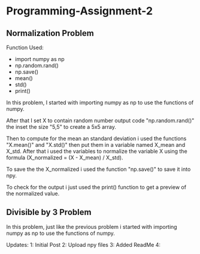 # Programming-Assignment-2

## Normalization Problem
Function Used:
  - import numpy as np
  - np.random.rand()
  - np.save()
  - mean()
  - std()
  - print()

In this problem, I started with importing numpy as np to use the functions of numpy.

After that I set X to contain random number output code "np.random.rand()" the inset the size "5,5" to create a 5x5 array.

Then to compute for the mean an standard deviation i used the functions "X.mean()" and "X.std()" then put them in a variable named X_mean and X_std.
After that i used the variables to normalize the variable X using the formula (X_normalized = (X - X_mean) / X_std).

To save the the X_normalized i used the function "np.save()" to save it into npy.

To check for the output i just used the print() function to get a preview of the normalized value.

## Divisible by 3 Problem
In this problem, just like the previous problem i started with importing numpy as np to use the functions of numpy.

Updates:
1: Initial Post
2: Upload npy files
3: Added ReadMe
4: 
